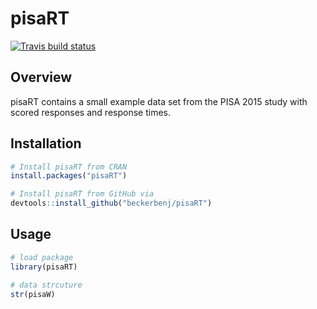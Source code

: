 # pisaRT

<!-- badges: start -->
[![Travis build status](https://travis-ci.org/beckerbenj/pisaRT.svg?branch=master)](https://travis-ci.org/beckerbenj/pisaRT)
<!-- badges: end -->

## Overview

pisaRT contains a small example data set from the PISA 2015 study with scored responses and response times. 

## Installation

```R
# Install pisaRT from CRAN
install.packages("pisaRT")

# Install pisaRT from GitHub via
devtools::install_github("beckerbenj/pisaRT")
```

## Usage

```R
# load package
library(pisaRT)

# data strcuture
str(pisaW)
```
